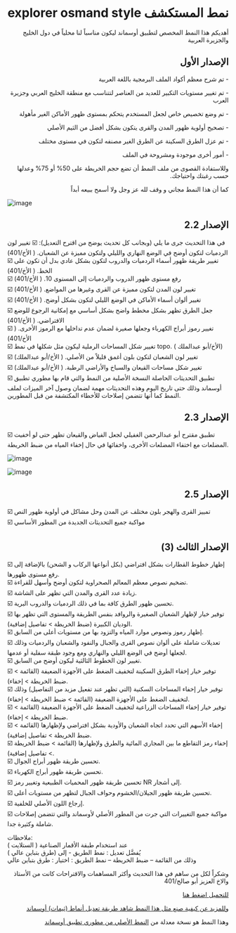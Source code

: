 <h1 dir="rtl"> نمط المستكشف explorer osmand style</h1>

<p dir="rtl">أهديكم هذا النمط المخصص لتطبيق أوسماند ليكون مناسباً لنا محلياً في دول الخليج والجزيرة العربية</p>

<h2 dir="rtl">الإصدار الأول</h2>

<p dir="rtl">
- تم شرح معظم أكواد الملف البرمجية باللغة العربية
</p>
<p dir="rtl">
- تم تغيير مستويات التكبير للعديد من العناصر لتتناسب مع منطقة الخليج العربي وجزيرة العرب
</p>
<p dir="rtl">
- تم وضع تخصيص خاص لجعل المستخدم يتحكم بمستوى ظهور الأماكن الغير مأهولة
</p>
<p dir="rtl">
- تصحيح أولوية ظهور المدن والقرى يتكون بشكل أفضل من الثيم الأصلي
</p>
</p>
<p dir="rtl">
- تم عزل الطرق السكينة عن الطرق الغير مصنفه لتكون في مستوى مختلف
</p>
<p dir="rtl">
- أمور أخرى موجودة ومشروحة في الملف
</p>


</p>
<p dir="rtl">
وللاستفادة القصوى من ملف النمط أن تضع حجم الخريطة على 50% أو 75% وعدلها حسب رغبتك واحتياجك.
</p>


<p dir="rtl">
كما أن هذا النمط مجاني و وقف لله عز وجل ولا أسمح ببيعه أبداً 
</p>

![image](https://user-images.githubusercontent.com/61907628/140186820-0b75d016-135f-4154-9f6d-98d7343ba114.png)


<h2 dir="rtl">الإصدار 2.2</h2>

في هذا التحديث جرى ما يلي (وبجانب كل تحديث يوضح من اقترح التعديل):
☑️ تغيير لون الردميات لتكون أوضح في الوضع النهاري والليلي ولتكون مميزة عن الشعبان. ( الأخ/401)  
☑️ تغيير طريقة ظهور أسماء الردميات والدروب لتكون بشكل عادي بدل أن تكون على الخط. ( الأخ/401)  
☑️ رفع مستوى ظهور الدروب والردميات إلى المستوى 10. ( الأخ/401)    
☑️ تغيير لون المدن لتكون مميزة عن القرى وغيرها من المواضع. ( الأخ/401)  
☑️ تغيير ألوان أسماء الأماكن في الوضع الليلي لتكون بشكل أوضح. ( الأخ/401)  
☑️ جعل الطرق تظهر بشكل مخطط واضح بشكل أساسي مع إمكانية الرجوع للوضع الافتراضي. ( الأخ/401)  
☑️ تغيير رموز أبراج الكهرباء وجعلها صغيرة لضمان عدم تداخلها مع الرموز الأخرى. ( الأخ/401)  
☑️ تغيير شكل المساحات الرملية ليكون مثل شكلها في نمط topo. ( الأخ/أبو عبدالملك)  
☑️ تغيير لون الشعبان لتكون بلون أغمق قليلاً من الأصلي. ( الأخ/أبو عبدالملك)  
☑️ تغيير شكل مساحات القيعان والسباخ والأراضي الرطبة. ( الأخ/أبو عبدالملك)  
☑️ تطبيق التحديثات الحاصلة النسخة الأصلية من النمط والتي قام  بها مطوري تطبيق أوسماند وذلك حتى تاريخ اليوم وهذه التحديثات مهمة لضمان وصول آخر الميزات لملف النمط كما أنها تتضمن إصلاحات للأخطاء المكتشفة من قبل المطورين.  

<h2 dir="rtl">الإصدار 2.3</h2>

☑️ تطبيق مقترح أبو عبدالرحمن الغفيلي لجعل الفياض والقيعان تظهر حتى لو أخفيت المضلعات مع اختفاء المضلعات الأخرى، واخفائها في حال إخفاء المياه من ضبط الخريطة.

![image](https://github.com/abdullahO2/osmand_explorer_style/blob/main/1.gif)

![image](https://github.com/abdullahO2/osmand_explorer_style/blob/main/2.gif)

<h2 dir="rtl">الإصدار 2.5</h2>

☑️ تمييز القرى والهجر بلون مختلف عن المدن وحل مشاكل في أولوية ظهور النص  
☑️ مواكبة جميع التحديثات الجديدة من المطور الأساسي  




<h2 dir="rtl">الإصدار الثالث (3)</h2>

☑️ إظهار خطوط القطارات بشكل افتراضي (بكل أنواعها الركاب و الشحن) بالإضافة إلى رفع مستوى ظهورها.  
☑️ تضخيم نصوص معظم المعالم الصحراوية لتكون أوضح وأسهل للقراءة.  
☑️ زيادة عدد القرى والمدن التي تظهر على الشاشة.   
☑️ تحسين ظهور الطرق كافة بما في ذلك الردميات والدروب البرية.  
☑️ توفير خيار لإظهار الشعبان الصغيرة والروافد بنفس الطريقة والمستوى التي تظهر بها الوديان  الكبيرة (ضبط الخريطة > تفاصيل إضافية).  
☑️ إظهار رموز ونصوص موارد المياه والتزود بها من مستويات أعلى من السابق.  
☑️ تعديلات شاملة على ألوان نصوص القرى والجبال والنفود والشعبان والردميات وذلك لجعلها أوضح في الوضع الليلي والنهاري ومع وجود طبقة سفلية أو عدمها.  
☑️ تغيير لون الخطوط الثالثية ليكون أوضح من السابق.  
☑️ توفير خيار إخفاء الطرق السكينة لتخفيف الضغط على الأجهزة الضعيفة (القائمة > ضبط الخريطة > إخفاء).  
☑️ توفير خيار إخفاء المساحات السكنية (التي تظهر عند تفعيل مزيد من التفاصيل) وذلك لتخفيف الضغط على الأجهزة الضعيفة (القائمة > ضبط الخريطة > إخفاء).  
☑️ توفير خيار إخفاء المساحات الزراعية لتخفيف الضغط على الأجهزة الضعيفة (القائمة > ضبط الخريطة > إخفاء).  
☑️ إخفاء الأسهم التي تحدد اتجاه الشعبان والأودية بشكل افتراضي ولإظهارها (القائمة > ضبط الخريطة > تفاصيل إضافية).  
☑️ إخفاء رمز التقاطع ما بين المجاري المائية والطرق ولإظهارها (القائمة > ضبط الخريطة > تفاصيل إضافية).  
☑️ تحسين طريقة ظهور أبراج الجوال.  
☑️ تحسين طريقة ظهور أبراج الكهرباء.  
☑️ تحسين طريقة ظهور المحميات الطبيعية وتغيير رمز NR إلى أشجار.  
☑️ تحسين طريقة ظهور الجيلان/الخشوم وحواف الجبال لتظهر من مستويات أعلى.  
☑️ إرجاع اللون الأصلي للخلفية.  
☑️ مواكبة جميع التغييرات التي جرت من المطور الأصلي لأوسماند والتي تتضمن إصلاحات شاملة وكثيرة جدا.  

ملاحظات:  
عند استخدام طبقة الأقمار الصناعية ( الستلايت )  
يُفضَّل تعديل : نمط الطريق -  إلى (طرق بتباين عالي )  
وذلك من القائمة – ضبط الخريطة – نمط الطريق : اختيار : طرق بتباين عالي  

<p dir="rtl">وشكراً لكل من ساهم في هذا التحديث وأكثر المساهمات والاقتراحات كانت من الأستاذ والاخ العزيز أبو صالح/401</p>

<p dir="rtl"><a href="https://github.com/abdullahO2/osmand_explorer_style/releases/download/3.0/Explorer.3.render.xml">للتحميل اضغط هنا</a</p>



<p dir="rtl">
وللمزيد عن كيفية صنع مثل هذا النمط شاهد  
<a href="https://arabmap.wordpress.com/2021/11/03/%d8%b7%d8%b1%d9%8a%d9%82%d8%a9-%d8%aa%d8%b9%d8%af%d9%8a%d9%84-%d8%a3%d9%86%d9%85%d8%a7%d8%b7-%d8%ab%d9%8a%d9%85%d8%a7%d8%aa-%d8%a3%d9%88%d8%b3%d9%85%d8%a7%d9%86%d8%af/">طريقة تعديل أنماط (ثيمات) أوسماند</a> </p>



<p dir="rtl">
وهذا النمط هو نسخة معدلة من <a href="https://github.com/osmandapp/OsmAnd-resources/tree/master/rendering_styles">النمط الأصلي من مطوري تطبيق أوسماند</a></p>
